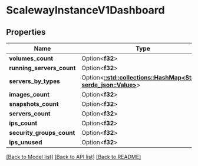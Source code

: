 # ScalewayInstanceV1Dashboard

## Properties

Name | Type | Description | Notes
------------ | ------------- | ------------- | -------------
**volumes_count** | Option<**f32**> |  | [optional]
**running_servers_count** | Option<**f32**> |  | [optional]
**servers_by_types** | Option<[**::std::collections::HashMap<String, serde_json::Value>**](serde_json::Value.md)> |  | [optional]
**images_count** | Option<**f32**> |  | [optional]
**snapshots_count** | Option<**f32**> |  | [optional]
**servers_count** | Option<**f32**> |  | [optional]
**ips_count** | Option<**f32**> |  | [optional]
**security_groups_count** | Option<**f32**> |  | [optional]
**ips_unused** | Option<**f32**> |  | [optional]

[[Back to Model list]](../README.md#documentation-for-models) [[Back to API list]](../README.md#documentation-for-api-endpoints) [[Back to README]](../README.md)


